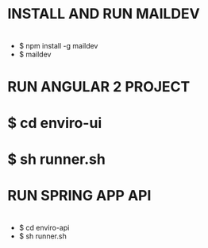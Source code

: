 # #######################################
# INSTALL AND RUN MAILDEV
# #######################################

* $ npm install -g maildev
* $ maildev


# #######################################
# RUN ANGULAR 2 PROJECT
# #######################################

# $ cd enviro-ui
# $ sh runner.sh


# #######################################
# RUN SPRING APP API
# #######################################

* $ cd enviro-api
* $ sh runner.sh